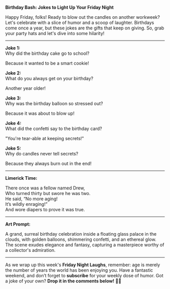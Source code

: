 **Birthday Bash: Jokes to Light Up Your Friday Night**  

Happy Friday, folks! Ready to blow out the candles on another workweek? Let's celebrate with a slice of humor and a scoop of laughter. Birthdays come once a year, but these jokes are the gifts that keep on giving. So, grab your party hats and let's dive into some hilarity!  

---

**Joke 1:**  
Why did the birthday cake go to school?  

Because it wanted to be a smart cookie!  

**Joke 2:**  
What do you always get on your birthday?  

Another year older!  

**Joke 3:**  
Why was the birthday balloon so stressed out?  

Because it was about to blow up!  

**Joke 4:**  
What did the confetti say to the birthday card?  

"You're tear-able at keeping secrets!"  

**Joke 5:**  
Why do candles never tell secrets?  

Because they always burn out in the end!  

---

**Limerick Time:**  

There once was a fellow named Drew,  
Who turned thirty but swore he was two.  
He said, “No more aging!  
It’s wildly enraging!”  
And wore diapers to prove it was true.  

---

**Art Prompt:**  

A grand, surreal birthday celebration inside a floating glass palace in the clouds, with golden balloons, shimmering confetti, and an ethereal glow. The scene exudes elegance and fantasy, capturing a masterpiece worthy of a collector's admiration.  

---

As we wrap up this week's **Friday Night Laughs**, remember: age is merely the number of years the world has been enjoying you. Have a fantastic weekend, and don’t forget to **subscribe** for your weekly dose of humor. Got a joke of your own? **Drop it in the comments below!** 🎉😂